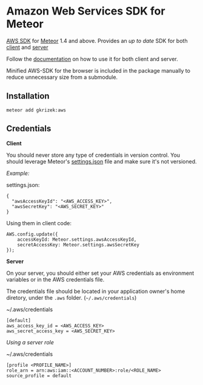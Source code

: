 Amazon Web Services SDK for Meteor
=====================

[AWS SDK](https://aws.amazon.com/javascript/) for [Meteor](http://www.meteor.com/) 1.4 and above. Provides an *up to date* SDK for both [client](https://aws.amazon.com/sdk-for-browser/) and [server](https://aws.amazon.com/sdk-for-node-js/)

Follow the [documentation](https://docs.aws.amazon.com/AWSJavaScriptSDK/latest/index.html) on how to use it for both client and server.

Minified AWS-SDK for the browser is included in the package manually to reduce unnecessary size from a submodule. 

Installation
------------

```
meteor add gkrizek:aws
```

Credentials
-----------
**Client**

You should never store any type of credentials in version control. You should leverage Meteor's [settings.json](https://docs.meteor.com/api/core.html#Meteor-settings) file and make sure it's not versioned.

*Example:*

settings.json:
```
{
  "awsAccessKeyId": "<AWS_ACCESS_KEY>",
  "awsSecretKey": "<AWS_SECRET_KEY>"
}
```
Using them in client code:
```
AWS.config.update({
	accessKeyId: Meteor.settings.awsAccessKeyId, 
	secretAccessKey: Meteor.settings.awsSecretKey
});
```

**Server**

On your server, you should either set your AWS credentials as environment variables or in the AWS credentials file.

The credentials file should be located in your application owner's home diretory, under the `.aws` folder. (`~/.aws/credentials`)

~/.aws/credentials
```
[default]
aws_access_key_id = <AWS_ACCESS_KEY>
aws_secret_access_key = <AWS_SECRET_KEY>
```

*Using a server role*

~/.aws/credentials
```
[profile <PROFILE_NAME>]
role_arn = arn:aws:iam::<ACCOUNT_NUMBER>:role/<ROLE_NAME>
source_profile = default
```


